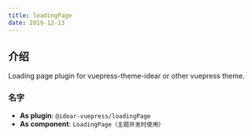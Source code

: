 ```yaml
---
title: loadingPage
date: 2019-12-13
---
```


## 介绍

Loading page plugin for vuepress-theme-idear or other vuepress theme.

### 名字

- **As plugin**: `@idear-vuepress/loadingPage`
- **As component**: `LoadingPage（主题开发时使用）`